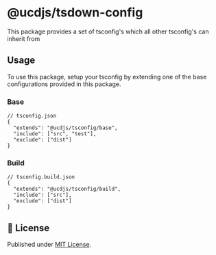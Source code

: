 # @ucdjs/tsdown-config

This package provides a set of tsconfig's which all other tsconfig's can inherit from

## Usage

To use this package, setup your tsconfig by extending one of the base configurations provided in this package.

### Base

```jsonc
// tsconfig.json
{
  "extends": "@ucdjs/tsconfig/base",
  "include": ["src", "test"],
  "exclude": ["dist"]
}
```

### Build

```jsonc
// tsconfig.build.json
{
  "extends": "@ucdjs/tsconfig/build",
  "include": ["src"],
  "exclude": ["dist"]
}
```

## 📄 License

Published under [MIT License](./LICENSE).
